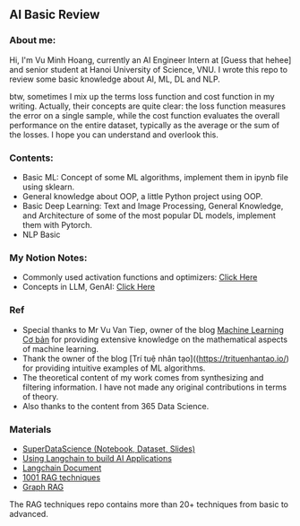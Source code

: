 ## AI Basic Review


### About me:
Hi, I'm Vu Minh Hoang, currently an AI Engineer Intern at [Guess that hehee] and senior student at Hanoi University of Science, VNU. I wrote this repo to review some basic knowledge about AI, ML, DL and NLP. 

btw, sometimes I mix up the terms loss function and cost function in my writing. Actually, their concepts are quite clear: the loss function measures the error on a single sample, while the cost function evaluates the overall performance on the entire dataset, typically as the average or the sum of the losses. I hope you can understand and overlook this.

### Contents:
-  Basic ML: Concept of some ML algorithms, implement them in ipynb file using sklearn.
-  General knowledge about OOP, a little Python project using OOP.
-  Basic Deep Learning: Text and Image Processing, General Knowledge, and Architecture of some of the most popular DL models, implement them with Pytorch.
-  NLP Basic

### My Notion Notes: 
- Commonly used activation functions and optimizers: [Click Here](https://accurate-bandana-6b0.notion.site/Optimizers-and-activation-functions-474cccfb16b0496cb45deb67877ad0f3)
- Concepts in LLM, GenAI: [Click Here](https://accurate-bandana-6b0.notion.site/M-t-s-concept-trong-GenAI-14bb29d8ebb18047823df72029e40bec?pvs=4)


### Ref
-  Special thanks to Mr Vu Van Tiep, owner of the blog [Machine Learning Cơ bản](https://machinelearningcoban.com/) for providing extensive knowledge on the mathematical aspects of machine learning.
-  Thank the owner of the blog [Trí tuệ nhân tạo]((https://trituenhantao.io/) for providing intuitive examples of ML algorithms.
-  The theoretical content of my work comes from synthesizing and filtering information. I have not made any original contributions in terms of theory.
- Also thanks to the content from 365 Data Science. 

### Materials
-  [SuperDataScience (Notebook, Dataset, Slides)](https://www.superdatascience.com/pages/machine-learning)
-  [Using Langchain to build AI Applications](https://github.com/emarco177/ice_breaker)
-  [Langchain Document](https://python.langchain.com/docs/introduction/)
-  [1001 RAG techniques](https://github.com/NirDiamant/RAG_Techniques?tab=readme-ov-file)
-  [Graph RAG](https://github.com/pdichone/knowledge-graph-rag)

The RAG techniques repo contains more than 20+ techniques from basic to advanced. 



